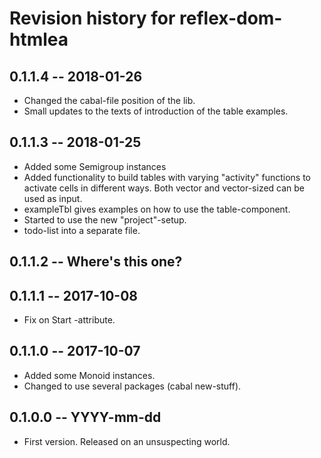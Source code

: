 # Revision history for reflex-dom-htmlea

## 0.1.1.4 -- 2018-01-26

* Changed the cabal-file position of the lib.
* Small updates to the texts of introduction of the table examples.

## 0.1.1.3 -- 2018-01-25

* Added some Semigroup instances
* Added functionality to build tables with varying "activity" functions
  to activate cells in different ways. Both vector and vector-sized can 
  be used as input.
* exampleTbl gives examples on how to use the table-component.
* Started to use the new "project"-setup.
* todo-list into a separate file.

## 0.1.1.2 -- Where's this one?

## 0.1.1.1 -- 2017-10-08

* Fix on Start -attribute.

## 0.1.1.0 -- 2017-10-07

* Added some Monoid instances.
* Changed to use several packages (cabal new-stuff).

## 0.1.0.0  -- YYYY-mm-dd

* First version. Released on an unsuspecting world.
